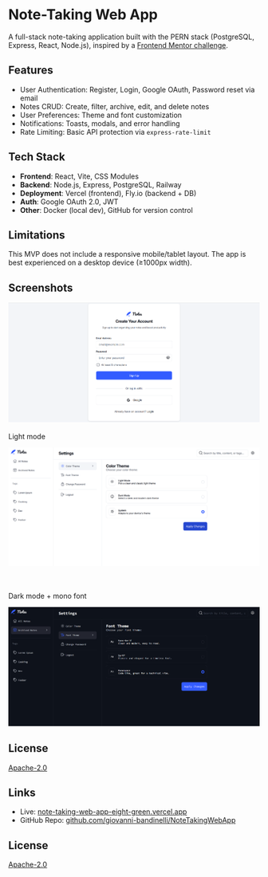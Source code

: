 # Note-Taking Web App

A full-stack note-taking application built with the PERN stack (PostgreSQL, Express, React, Node.js), inspired by a [Frontend Mentor challenge](https://www.frontendmentor.io/challenges/note-taking-web-app-773r7bUfOG).

## Features

- User Authentication: Register, Login, Google OAuth, Password reset via email
- Notes CRUD: Create, filter, archive, edit, and delete notes
- User Preferences: Theme and font customization
- Notifications: Toasts, modals, and error handling
- Rate Limiting: Basic API protection via `express-rate-limit`

## Tech Stack

- **Frontend**: React, Vite, CSS Modules
- **Backend**: Node.js, Express, PostgreSQL, Railway
- **Deployment**: Vercel (frontend), Fly.io (backend + DB)
- **Auth**: Google OAuth 2.0, JWT
- **Other**: Docker (local dev), GitHub for version control

## Limitations

This MVP does not include a responsive mobile/tablet layout. The app is best experienced on a desktop device (≥1000px width).

## Screenshots

  ![Login Page](./images/loginPage.png)
  <br><br>Light mode
  
  ![Light Theme](./images/lightTheme.png)
  
  <br><br>Dark mode + mono font 
  
  ![Dark Theme](./images/darkTheme.png)

## License

[Apache-2.0](./LICENSE)

## Links

- Live: [note-taking-web-app-eight-green.vercel.app](https://note-taking-web-app-eight-green.vercel.app)
- GitHub Repo: [github.com/giovanni-bandinelli/NoteTakingWebApp](https://github.com/giovanni-bandinelli/NoteTakingWebApp)


## License

[Apache-2.0](./LICENSE)

